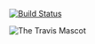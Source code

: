 [![Build Status](https://travis-ci.org/17viu18m/lab08.svg?branch=master)](https://travis-ci.org/17viu18m/lab08)

![The Travis Mascot](http://about.travis-ci.org/images/travis-mascot-200px.png)

